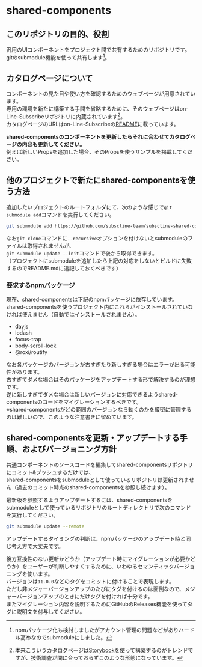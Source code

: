 # shared-components

## このリポジトリの目的、役割

汎用のUIコンポーネントをプロジェクト間で共有するためのリポジトリです。  
gitのsubmodule機能を使って共有します[^1]。  

## カタログページについて

コンポーネントの見た目や使い方を確認するためのウェブページが用意されています。  
専用の環境を新たに構築する手間を省略するために、そのウェブページはon-Line-Subscribeリポジトリに内蔵されています[^2]。  
カタログページのURLはon-Line-Subscribeの[README](https://github.com/subscline-team/on-Line-Subscribe#readme)に載っています。  

**shared-componentsのコンポーネントを更新したらそれに合わせてカタログページの内容も更新してください。**  
例えば新しいPropsを追加した場合、そのPropsを使うサンプルを掲載してください。  

## 他のプロジェクトで新たにshared-componentsを使う方法

追加したいプロジェクトのルートフォルダにて、次のような感じで`git submodule add`コマンドを実行してください。  

```bash
git submodule add https://github.com/subscline-team/subscline-shared-components.git web/src/components/shared/
```

なお`git clone`コマンドに`--recursive`オプションを付けないとsubmoduleのファイルは取得されませんが、  
`git submodule update --init`コマンドで後から取得できます。  
（プロジェクトにsubmoduleを追加したら上記の対応をしないとビルドに失敗するのでREADME.mdに追記しておくべきです）  

### 要求するnpmパッケージ

現在、shared-componentsは下記のnpmパッケージに依存しています。  
shared-componentsを使うプロジェクト内にこれらがインストールされていなければ使えません（自動ではインストールされません）。  

- dayjs
- lodash
- focus-trap
- body-scroll-lock
- @roxi/routify

なお各パッケージのバージョンが古すぎたり新しすぎる場合はエラーが出る可能性があります。  
古すぎてダメな場合はそのパッケージをアップデートする形で解決するのが理想です。  
逆に新しすぎてダメな場合は新しいバージョンに対応できるようshared-componentsのコードをマイグレーションするべきです。  
※shared-componentsがどの範囲のバージョンなら動くのかを厳密に管理するのは難しいので、このような注意書きに留めています。  

## shared-componentsを更新・アップデートする手順、およびバージョニング方針

共通コンポーネントのソースコードを編集してshared-componentsリポジトリにコミット&プッシュするだけでは、  
shared-componentsをsubmoduleとして使っているリポジトリは更新されません（過去のコミット時点のshared-componentsを参照し続けます）。  

最新版を参照するようアップデートするには、shared-componentsをsubmoduleとして使っているリポジトリのルートディレクトリで次のコマンドを実行してください。  

```bash
git submodule update --remote
```

アップデートするタイミングの判断は、npmパッケージのアップデート時と同じ考え方で大丈夫です。  

後方互換性のない更新かどうか（アップデート時にマイグレーションが必要かどうか）をユーザーが判断しやすくするために、いわゆるセマンティックバージョニングを使います。  
バージョンは`11.0.0`などのタグをコミットに付けることで表現します。  
ただし非メジャーバージョンアップのたびにタグを付けるのは面倒なので、メジャーバージョンアップのときにだけタグを付ければ十分です。  
またマイグレーション内容を説明するためにGitHubのReleases機能を使ってタグに説明文を付与してください。  


[^1]: npmパッケージ化も検討しましたがアカウント管理の問題などがありハードル高めなのでsubmoduleにしました。  

[^2]: 本来こういうカタログページは[Storybook](https://storybook.js.org/)を使って構築するのがトレンドですが、技術調査が間に合っておらずこのような形態になっています。  
